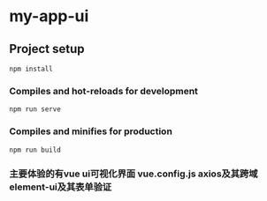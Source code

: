 # my-app-ui

## Project setup
```
npm install
```

### Compiles and hot-reloads for development
```
npm run serve
```

### Compiles and minifies for production
```
npm run build
```

### 主要体验的有vue ui可视化界面 vue.config.js axios及其跨域 element-ui及其表单验证 
